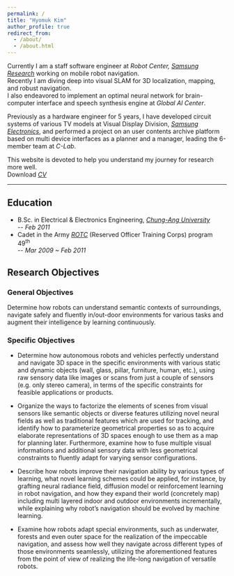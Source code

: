 ```yaml
---
permalink: /
title: "Hyomuk Kim"
author_profile: true
redirect_from:
  - /about/
  - /about.html
---
```


Currently I am a staff software engineer at *Robot Center, [Samsung Research](https://research.samsung.com)* working on mobile robot navigation.  
Recently I am diving deep into visual SLAM for 3D localization, mapping, and robust navigation.  
I also endeavored to implement an optimal neural network for brain-computer interface and speech synthesis engine at *Global AI Center*.

Previously as a hardware engineer for 5 years, I have developed circuit systems of various TV models at Visual Display Division, *[Samsung Electronics](https://www.samsung.com)*, and performed a project on an user contents archive platform based on multi device interfaces as a planner and a manager, leading the 6-member team at *C-Lab*.

This website is devoted to help you understand my journey for research more well.  
Download *[CV](https://hyomuk-kim.github.io/files/cv_hyomuk-kim.pdf)*

***

## Education
* B.Sc. in Electrical & Electronics Engineering, *[Chung-Ang University](https://www.cau.ac.kr)*  
  -- *Feb 2011*
* Cadet in the Army *[ROTC](https://www.armyofficer.mil.kr:460/)* (Reserved Officer Training Corps) program 49<sup>th</sup>  
  -- *Mar 2009 ~ Feb 2011*

## Research Objectives
### General Objectives
Determine how robots can understand semantic contexts of surroundings, navigate safely and fluently
in/out-door environments for various tasks and augment their intelligence by learning continuously.

### Specific Objectives
* Determine how autonomous robots and vehicles perfectly understand and navigate 3D space in the specific environments with various static and dynamic objects (wall, glass, pillar, furniture, human, etc.), using raw sensory data like images or scans from just a couple of sensors (e.g. only stereo camera), in terms of the specific constraints for feasible applications or products.

* Organize the ways to factorize the elements of scenes from visual sensors like semantic objects or diverse features utilizing novel neural fields as well as traditional features which are used for tracking, and identify how to parameterize geometrical properties so as to acquire elaborate representations of 3D spaces enough to use them as a map for planning later. Furthermore, examine how to fuse multiple visual informations and additional sensory data with less geometrical constraints to fluently adapt for varying sensor configurations.

* Describe how robots improve their navigation ability by various types of learning, what novel learning schemes could be applied, for instance, by grafting neural radiance field, diffusion model or reinforcement learning in robot navigation, and how they expand their world (concretely map) including multi layered indoor and outdoor environments incrementally, while explaining why robot’s navigation should be evolved by machine learning.

* Examine how robots adapt special environments, such as underwater, forests and even outer space for the realization of the impeccable navigation, and assess how well they navigate across different types of those environments seamlessly, utilizing the aforementioned features from the point of view of realizing the life-long navigation of versatile robots.
